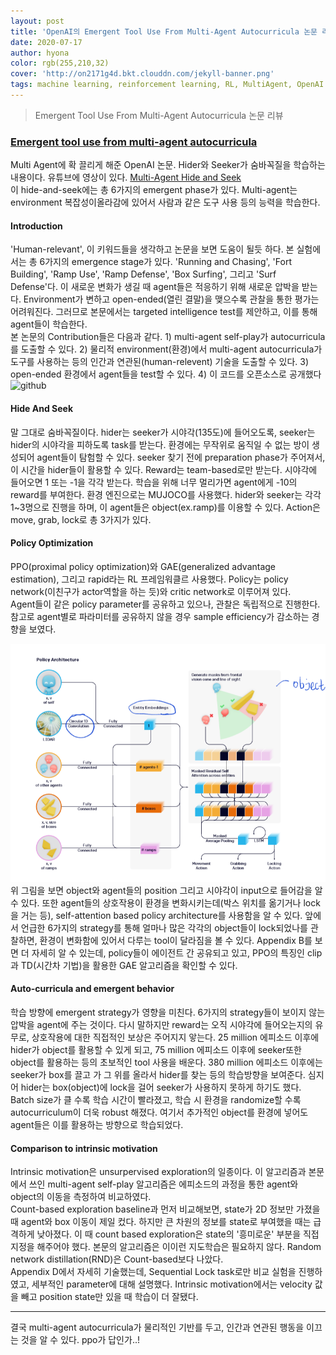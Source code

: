 ```yaml
---
layout: post
title: 'OpenAI의 Emergent Tool Use From Multi-Agent Autocurricula 논문 리뷰'
date: 2020-07-17
author: hyona
color: rgb(255,210,32)
cover: 'http://on2171g4d.bkt.clouddn.com/jekyll-banner.png'
tags: machine learning, reinforcement learning, RL, MultiAgent, OpenAI
---
```


> Emergent Tool Use From Multi-Agent Autocurricula 논문 리뷰

### [Emergent tool use from multi-agent autocurricula](https://arxiv.org/abs/1909.07528)
Multi Agent에 확 끌리게 해준 OpenAI 논문. Hider와 Seeker가 숨바꼭질을 학습하는 내용이다. 유튜브에 영상이 있다. [Multi-Agent Hide and Seek](https://www.youtube.com/watch?v=kopoLzvh5jY)   
 이 hide-and-seek에는 총 6가지의 emergent phase가 있다. Multi-agent는 environment 복잡성이올라감에 있어서 사람과 같은 도구 사용 등의 능력을 학습한다.

#### Introduction
'Human-relevant', 이 키워드들을 생각하고 논문을 보면 도움이 될듯 하다. 본 실험에서는 총 6가지의 emergence stage가 있다. 'Running and Chasing', 'Fort Building', 'Ramp Use', 'Ramp Defense', 'Box Surfing', 그리고 'Surf Defense'다. 이 새로운 변화가 생길 때 agent들은 적응하기 위해 새로운 압박을 받는다. Environment가 변하고 open-ended(열린 결말)을 맺으수록 관찰을 통한 평가는 어려워진다. 그러므로 본문에서는 targeted intelligence test를 제안하고, 이를 통해 agent들이 학습한다.   
본 논문의 Contribution들은 다음과 같다. 1) multi-agent self-play가 autocurricula를 도출할 수 있다. 2) 물리적 environment(환경)에서 multi-agent autocurricula가 도구를 사용하는 등의 인간과 연관된(human-relevent) 기술을 도출할 수 있다. 3)  open-ended 환경에서 agent들을 test할 수 있다. 4) 이 코드를 오픈소스로 공개했다   
![github](https://github.com/openai/multi-agent-emergence-environments.)

#### Hide And Seek
말 그대로 숨바꼭질이다. hider는 seeker가 시야각(135도)에 들어오도록, seeker는 hider의 시야각을 피하도록 task를 받는다. 환경에는 무작위로 움직일 수 없는 방이 생성되어 agent들이 탐험할 수 있다. seeker 찾기 전에 preparation phase가 주어져서, 이 시간을 hider들이 활용할 수 있다. Reward는 team-based로만 받는다. 시야각에 들어오면 1 또는 -1을 각각 받는다. 학습을 위해 너무 멀리가면 agent에게 -10의 reward를 부여한다. 환경 엔진으로는 MUJOCO를 사용했다. hider와 seeker는 각각 1~3명으로 진행을 하며, 이 agent들은 object(ex.ramp)를 이용할 수 있다. Action은 move, grab, lock로 총 3가지가 있다.   

#### Policy Optimization
PPO(proximal policy optimization)와 GAE(generalized advantage estimation), 그리고 rapid라는 RL 프레임워클르 사용했다. Policy는 policy network(이친구가 actor역할을 하는 듯)와 critic network로 이루어져 있다.   
Agent들이 같은 policy parameter를 공유하고 있으나, 관찰은 독립적으로 진행한다. 참고로 agent별로 파라미터를 공유하지 않을 경우 sample efficiency가 감소하는 경향을 보였다.   

![algorithm](/img/hideandseek1.png)
위 그림을 보면 object와 agent들의 position 그리고 시야각이 input으로 들어감을 알 수 있다. 또한 agent들의 상호작용이 환경을 변화시키는데(박스 위치를 옮기거나 lock을 거는 등), self-attention based policy architecture를 사용함을 알 수 있다. 앞에서 언급한 6가지의 strategy를 통해 얼마나 많은 각각의 object들이 lock되었나를 관찰하면, 환경이 변화함에 있어서 다루는 tool이 달라짐을 볼 수 있다. Appendix B를 보면 더 자세히 알 수 있는데, policy들이 에이전트 간 공유되고 있고, PPO의 특징인 clip과  TD(시간차 기법)을 활용한 GAE 알고리즘을 확인할 수 있다.   


#### Auto-curricula and emergent behavior
학습 방향에 emergent strategy가 영향을 미친다. 6가지의 strategy들이 보이지 않는 압박을 agent에 주는 것이다. 다시 말하지만 reward는 오직 시야각에 들어오는지의 유무로, 상호작용에 대한 직접적인 보상은 주어지지 앟는다. 25 million 에피소드 이후에 hider가 object를 활용할 수 있게 되고, 75 million 에피소드 이후에 seeker또한 object를 활용하는 등의 초보적인 tool 사용을 배운다. 380 million 에피소드 이후에는 seeker가 box를 끌고 가 그 위를 올라서 hider를 찾는 등의 학습방향을 보여준다. 심지어 hider는 box(object)에 lock을 걸어 seeker가 사용하지 못하게 하기도 했다.   
Batch size가 클 수록 학습 시간이 빨라졌고, 학습 시 환경을 randomize할 수록 autocurriculum이 더욱 robust 해졌다. 여기서 추가적인 object를 환경에 넣어도 agent들은 이를 활용하는 방향으로 학습되었다.   


#### Comparison to intrinsic motivation
Intrinsic motivation은 unsurpervised exploration의 일종이다. 이 알고리즘과 본문에서 쓰인 multi-agent self-play 알고리즘은 에피소드의 과정을 통한 agent와 object의 이동을 측정하여 비교하였다.   
Count-based exploration baseline과 먼저 비교해보면, state가 2D 정보만 가졌을 때 agent와 box 이동이 제일 컸다. 하지만 큰 차원의 정보를 state로 부여했을 때는 급격하게 낮아졌다. 이 때 count based exploration은 state의 '흥미로운' 부분을 직접 지정을 해주어야 했다. 본문의 알고리즘은 이이런 지도학습은 필요하지 않다. Random network distillation(RND)은 Count-based보다 나았다.   
Appendix D에서 자세히 기술했는데, Sequential Lock task로만 비교 실험을 진행하였고, 세부적인 parameter에 대해 설명했다. Intrinsic motivation에서는 velocity 값을 빼고 position state만 있을 때 학습이 더 잘됐다.

<hr>
결국 multi-agent autocurricula가 물리적인 기반를 두고, 인간과 연관된 행동을 이끄는 것을 알 수 있다. ppo가 답인가..!
